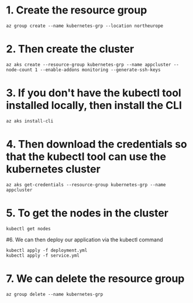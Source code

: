 # 1. Create the resource group
```
az group create --name kubernetes-grp --location northeurope
```

# 2. Then create the cluster
```
az aks create --resource-group kubernetes-grp --name appcluster --node-count 1 --enable-addons monitoring --generate-ssh-keys
```

# 3. If you don't have the kubectl tool installed locally, then install the CLI
```
az aks install-cli
```

# 4. Then download the credentials so that the kubectl tool can use the kubernetes cluster
```
az aks get-credentials --resource-group kubernetes-grp --name appcluster
```

# 5. To get the nodes in the cluster
```
kubectl get nodes
```

#6. We can then deploy our application via the kubectl command
```
kubectl apply -f deployment.yml
kubectl apply -f service.yml
```

# 7. We can delete the resource group
```
az group delete --name kubernetes-grp
```
